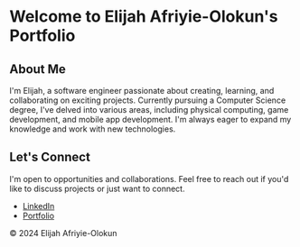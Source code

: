 # Welcome to Elijah Afriyie-Olokun's Portfolio

## About Me

I'm Elijah, a software engineer passionate about creating, learning, and collaborating on exciting projects. Currently pursuing a Computer Science degree, I've delved into various areas, including physical computing, game development, and mobile app development. I'm always eager to expand my knowledge and work with new technologies.

## Let's Connect

I'm open to opportunities and collaborations. Feel free to reach out if you'd like to discuss projects or just want to connect.

- [LinkedIn](https://www.linkedin.com/in/elijah-ao/)
- [Portfolio](https://elijahao.dev)

© 2024 Elijah Afriyie-Olokun

